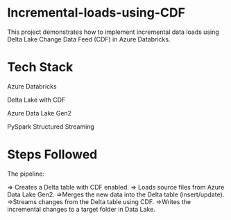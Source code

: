 # Incremental-loads-using-CDF
This project demonstrates how to implement incremental data loads using Delta Lake Change Data Feed (CDF) in Azure Databricks.

Tech Stack
======================================================
Azure Databricks

Delta Lake with CDF

Azure Data Lake Gen2

PySpark Structured Streaming

Steps Followed
========================================================
The pipeline:

=> Creates a Delta table with CDF enabled.
=> Loads source files from Azure Data Lake Gen2.
=>Merges the new data into the Delta table (insert/update).
=>Streams changes from the Delta table using CDF.
=>Writes the incremental changes to a target folder in Data Lake.
